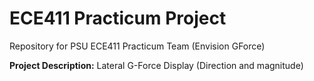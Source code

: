 # ECE411 Practicum Project

Repository for PSU ECE411 Practicum Team (Envision GForce)

**Project Description:** Lateral G-Force Display (Direction and magnitude)

